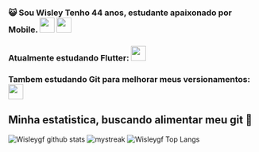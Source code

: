 
### :smiley_cat: Sou Wisley Tenho 44 anos, estudante apaixonado por Mobile. <img src="https://cdn.jsdelivr.net/gh/devicons/devicon@latest/icons/android/android-original.svg" whidth="30" height="30"/> <img src="https://cdn.jsdelivr.net/gh/devicons/devicon@latest/icons/swift/swift-original.svg" whidth="30" height="30"/>



### Atualmente estudando Flutter: <img src="https://cdn.jsdelivr.net/gh/devicons/devicon@latest/icons/flutter/flutter-original.svg" whidth="30" height="30"/>
### Tambem estudando Git para melhorar meus versionamentos: <img src="https://cdn.jsdelivr.net/gh/devicons/devicon@latest/icons/github/github-original.svg" whidth="30" height="30"/>




## Minha estatistica, buscando alimentar meu git 🚀

![Wisleygf github stats](https://github-readme-stats.vercel.app/api?username=wisleygf&show_icons=true&theme=tokyonight)
<img src="https://github-readme-streak-stats.herokuapp.com/?user=wisleygf&theme=tokyonight" alt="mystreak"/>
![Wisleygf Top Langs](https://github-readme-stats.vercel.app/api/top-langs/?username=wisleygf&theme=tokyonight&layout=compact)


